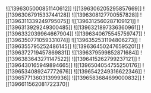 ![[1396305000851140612]]
![[1396306205295857669]]
![[1396306791533744128]]
![[1396308127700557828]]
![[1396311339249795075]]
![[1396312560287109121]]
![[1396313929249300485]]
![[1396321897336360961]]
![[1396332039964667904]]
![[1396340675545759747]]
![[1396350771059331074]]
![[1396352531194806273]]
![[1396355795252486145]]
![[1396364502476595201]]
![[1396372719457869831]]
![[1396379599852871684]]
![[1396383643271147522]]
![[1396415262799237121]]
![[1396430165949894665]]
![[1396504054755250176]]
![[1396534089247772676]]
![[1396542249316622346]]
![[1396577136031399936]]
![[1396583684699000832]]
![[1396611562081722370]]
